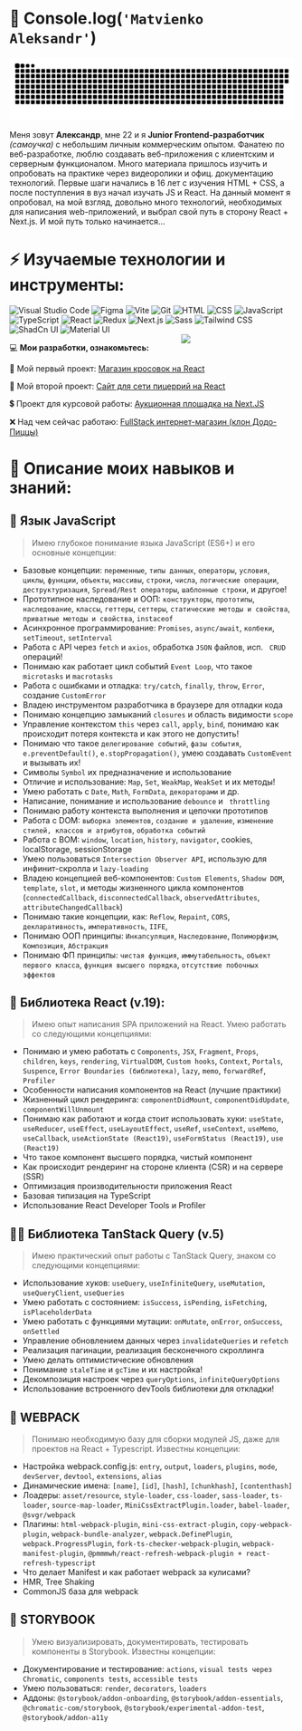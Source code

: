 # 👋 Console.log(`'Matvienko Aleksandr'`)
<p align="center">
<img width="600" src="github-snake.svg" alt="snake"/>
</p>

Меня зовут __Александр__, мне 22 и я __Junior Frontend-разработчик__ _(самоучка)_ c небольшим личным коммерческим опытом. Фанатею по веб-разработке, люблю создавать веб-приложения с клиентским и серверным функционалом. Много материала пришлось изучить и опробовать на практике через видеоролики и офиц. документацию технологий. Первые шаги начались в 16 лет с изучения HTML + CSS, а после поступления в вуз начал изучать JS и React. На данный момент я опробовал, на мой взгляд, довольно много технологий, необходимых для написания web-приложений, и выбрал свой путь в сторону React + Next.js. И мой путь только начинается...
<h1>⚡ Изучаемые технологии и инструменты:</h1>
<div >
	<img width="36" src="https://raw.githubusercontent.com/marwin1991/profile-technology-icons/refs/heads/main/icons/visual_studio_code.png" alt="Visual Studio Code" title="Visual Studio Code"/>
	<img width="36" src="https://raw.githubusercontent.com/marwin1991/profile-technology-icons/refs/heads/main/icons/figma.png" alt="Figma" title="Figma"/>
	<img width="36" src="https://raw.githubusercontent.com/marwin1991/profile-technology-icons/refs/heads/main/icons/vite.png" alt="Vite" title="Vite"/>
	<img width="36" src="https://raw.githubusercontent.com/marwin1991/profile-technology-icons/refs/heads/main/icons/git.png" alt="Git" title="Git"/>
	<img width="36" src="https://raw.githubusercontent.com/marwin1991/profile-technology-icons/refs/heads/main/icons/html.png" alt="HTML" title="HTML"/>
	<img width="36" src="https://raw.githubusercontent.com/marwin1991/profile-technology-icons/refs/heads/main/icons/css.png" alt="CSS" title="CSS"/>
	<img width="36" src="https://raw.githubusercontent.com/marwin1991/profile-technology-icons/refs/heads/main/icons/javascript.png" alt="JavaScript" title="JavaScript"/>
	<img width="36" src="https://raw.githubusercontent.com/marwin1991/profile-technology-icons/refs/heads/main/icons/typescript.png" alt="TypeScript" title="TypeScript"/>
	<img width="36" src="https://raw.githubusercontent.com/marwin1991/profile-technology-icons/refs/heads/main/icons/react.png" alt="React" title="React"/>
	<img width="36" src="https://raw.githubusercontent.com/marwin1991/profile-technology-icons/refs/heads/main/icons/redux.png" alt="Redux" title="Redux"/>
	<img width="36" src="https://raw.githubusercontent.com/marwin1991/profile-technology-icons/refs/heads/main/icons/next_js.png" alt="Next.js" title="Next.js"/>
	<img width="36" src="https://raw.githubusercontent.com/marwin1991/profile-technology-icons/refs/heads/main/icons/sass.png" alt="Sass" title="Sass"/>
	<img width="36" src="https://raw.githubusercontent.com/marwin1991/profile-technology-icons/refs/heads/main/icons/tailwind_css.png" alt="Tailwind CSS" title="Tailwind CSS"/>
	<img width="36" src="https://raw.githubusercontent.com/marwin1991/profile-technology-icons/refs/heads/main/icons/shadcn_ui.png" alt="ShadCn UI" title="ShadCn UI"/>
	<img width="36" src="https://raw.githubusercontent.com/marwin1991/profile-technology-icons/refs/heads/main/icons/material_ui.png" alt="Material UI" title="Material UI"/>
</div>
<img align='right' src='https://user-images.githubusercontent.com/5713670/87202985-820dcb80-c2b6-11ea-9f56-7ec461c497c3.gif' width="200"/>
<p>💻 <b>Мои разработки, ознакомьтесь:</b></p>
<p>👟 Мой первый проект: <a href="https://github.com/ifaqer/magazine-snickers/tree/master">Магазин кросовок на React</a></p>
<p>🍕 Мой второй проект: <a href="https://github.com/ifaqer/React-Pizza-v2-REMASTERED">Сайт для сети пицеррий на React</a></p>
<p>💲 Проект для курсовой работы: <a href="https://github.com/ifaqer/AuctionProject">Аукционная площадка на Next.JS</a></p>
<p>❌ Над чем сейчас работаю: <a href="https://github.com/ifaqer/next-pizza">FullStack интернет-магазин (клон Додо-Пиццы)</a></p>

<h1>📌 Описание моих навыков и знаний:</h1>

## 🧲 Язык JavaScript
> Имею глубокое понимание языка JavaScript (ES6+) и его основные концепции:
- Базовые концепции: `переменные`, `типы данных`, `операторы`, `условия`, `циклы`, `функции`, `объекты`, `массивы`, `строки`, `числа`, `логические операции`, `деструктуризация`, `Spread/Rest операторы`, `шаблонные строки`, и другое!
- Прототипное наследование и ООП: `конструкторы`, `прототипы`, `наследование`, `классы`, `геттеры`, `сеттеры`, `статические методы и свойства`, `приватные методы и свойства`, `instaceof`
- Асинхронное программирование: `Promises`, `async/await`, `колбеки`, `setTimeout`, `setInterval`
- Работа с API через `fetch` и `axios`, обработка `JSON` файлов, исп. ` CRUD` операций!
- Понимаю как работает цикл событий `Event Loop`, что такое `microtasks` и `macrotasks`
- Работа с ошибками и отладка: `try/catch`, `finally`, `throw`, `Error`, создание `CustomError`
- Владею инструментом разработчика в браузере для отладки кода
- Понимаю концепцию замыканий `closures` и область видимости `scope`
- Управление контекстом `this` через `call`, `apply`, `bind`, понимаю как происходит потеря контекста и как этого не допустить!
- Понимаю что такое `делегирование событий`, `фазы события`, `e.preventDefault()`, `e.stopPropagation()`, умею создавать `CustomEvent` и вызывать их!
- Символы `Symbol` их предназначение и использование
- Отличие и использование: `Map`, `Set`, `WeakMap`, `WeakSet` и их методы!
- Умею работать с `Date`, `Math`, `FormData`, `декораторами` и др.
- Написание, понимание и использование `debounce` и ` throttling`
- Понимаю работу контекста выполнения и цепочки прототипов
- Работа с DOM: `выборка элементов`, `создание и удаление`, `изменение стилей, классов и атрибутов`, `обработка событий` 
- Работа с BOM: `window`, `location`, `history`, `navigator`, cookies, localStorage, sessionStorage
- Умею пользоваться `Intersection Observer API`, использую для инфинит-скролла и `lazy-loading`
- Владею концепцией веб-компонентов: `Custom Elements`, `Shadow DOM`, `template`, `slot`, и методы жизненного цикла компонентов (`connectedCallback`, `disconnectedCallback`, `observedAttributes`, ` attributeChangedCallback`)
- Понимаю такие концепции, как: `Reflow`, `Repaint`, `CORS`, `декларативность`, `императивность`, `IIFE`, 
- Понимаю ООП принципы: `Инкапсуляция`, `Наследование`, `Полиморфизм`, `Композиция`, `Абстракция`
- Понимаю ФП принципы: `чистая функция`, `иммутабельность`, `объект первого класса`, `функция высшего порядка`, `отсутствие побочных эффектов`

## 🚀 Библиотека React (v.19):
> Имею опыт написания SPA приложений на React. Умею работать со следующими концепциями:
- Понимаю и умею работать с `Components`, `JSX`, `Fragment`, `Props`, `children`, `keys`, `rendering`, `VirtualDOM`, `Custom hooks`, `Context`, `Portals`, `Suspence`, `Error Boundaries (библиотека)`, `lazy`, `memo`, `forwardRef`, `Profiler`
- Особенности написания компонентов на React (лучшие практики)
- Жизненный цикл рендеринга: `componentDidMount`, `componentDidUpdate`, `componentWillUnmount`
- Понимаю как работают и когда стоит использовать хуки: `useState`, `useReducer`, `useEffect`, `useLayoutEffect`, `useRef`, `useContext`, `useMemo`, `useCallback`, `useActionState (React19)`, `useFormStatus (React19)`, `use (React19)`
- Что такое компонент высшего порядка, чистый компонент
- Как происходит рендеринг на стороне клиента (CSR) и на сервере (SSR)
- Оптимизация производительности приложения React
- Базовая типизация на TypeScript
- Использование React Developer Tools и Profiler

## 🫸🏼 Библиотека TanStack Query (v.5)
> Имею практический опыт работы с TanStack Query, знаком со следующими концепциями:
- Использование хуков: `useQuery`, `useInfiniteQuery`, `useMutation`, `useQueryClient`, `useQueries`
- Умею работать с состоянием: `isSuccess`, `isPending`, `isFetching`, `isPlaceholderData`
- Умею работать с функциями мутации: `onMutate`, `onError`, `onSuccess`, `onSettled`
- Управление обновлением данных через `invalidateQueries` и `refetch`
- Реализация пагинации, реализация бесконечного скроллинга
- Умею делать оптимистические обновления
- Понимание `staleTime` и `gcTime` и их настройка!
- Декомпозиция настроек через `queryOptions`, `infiniteQueryOptions`
- Использование встроенного devTools библиотеки для откладки!

## 🏈 WEBPACK
> Понимаю необходимую базу для сборки модулей JS, даже для проектов на React + Typescript. Известны концепции:
- Настройка webpack.config.js: `entry`, `output`, `loaders`, `plugins`, `mode`, `devServer`, `devtool`, `extensions`, `alias`
- Динамические имена: `[name]`, `[id]`, `[hash]`, `[chunkhash]`, `[contenthash]`
- Лоадеры: `asset/resource`, `style-loader`, `css-loader`, `sass-loader`, `ts-loader`, `source-map-loader`, `MiniCssExtractPlugin.loader`, `babel-loader`, `@svgr/webpack`
- Плагины: `html-webpack-plugin`, `mini-css-extract-plugin`, `copy-webpack-plugin`, `webpack-bundle-analyzer`, `webpack.DefinePlugin`, `webpack.ProgressPlugin`, `fork-ts-checker-webpack-plugin`, `webpack-manifest-plugin`, `@pmmmwh/react-refresh-webpack-plugin + react-refresh-typescript`
- Что делает Manifest и как работает webpack за кулисами?
- HMR, Tree Shaking
- CommonJS база для webpack

## 💝 STORYBOOK
> Умею визуализировать, документировать, тестировать компоненты в Storybook. Известны концепции:
- Документирование и тестирование: `actions`, `visual tests через Chromatic`, `components tests`, `accessible tests`
- Умею пользоваться: `render`, `decorators`, `loaders`
- Аддоны: `@storybook/addon-onboarding`, `@storybook/addon-essentials`, `@chromatic-com/storybook`, `@storybook/experimental-addon-test`, `@storybook/addon-a11y`
